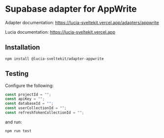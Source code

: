 # Supabase adapter for AppWrite

Adapter documentation: https://lucia-sveltekit.vercel.app/adapters/appwrite

Lucia documentation: https://lucia-sveltekit.vercel.app

## Installation

```
npm install @lucia-sveltekit/adapter-appwrite
```

## Testing

Configure the following:

```ts
const projectId = "";
const apiKey = "";
const databaseId = "";
const userCollectionId = "";
const refreshTokenCollectionId = "";
```

and run:

```
npm run test
```
